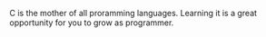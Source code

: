 C is the mother of all proramming languages. Learning it is a great opportunity for you to grow as programmer.